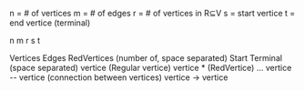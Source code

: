 n = # of vertices
m = # of edges
r = # of vertices in R⊆V
s = start vertice
t = end vertice (terminal) 

n m r
s t
<vertices>
<edges>

Vertices Edges RedVertices (number of, space separated)
Start Terminal (space separated)
vertice     (Regular vertice)
vertice *   (RedVertice)
...
vertice -- vertice (connection between vertices)
vertice -> vertice
